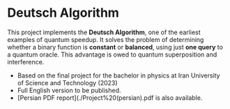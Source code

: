 # Deutsch Algorithm

This project implements the **Deutsch Algorithm**, one of the earliest examples of quantum speedup. It solves the problem of determining whether a binary function is **constant** or **balanced**, using just **one query** to a quantum oracle. This advantage is owed to quantum superposition and interference.

* Based on the final project for the bachelor in physics at Iran University of Science and Technology (2023)  
* Full English version to be published.
* [Persian PDF report](./Project%20(persian).pdf is also available.
